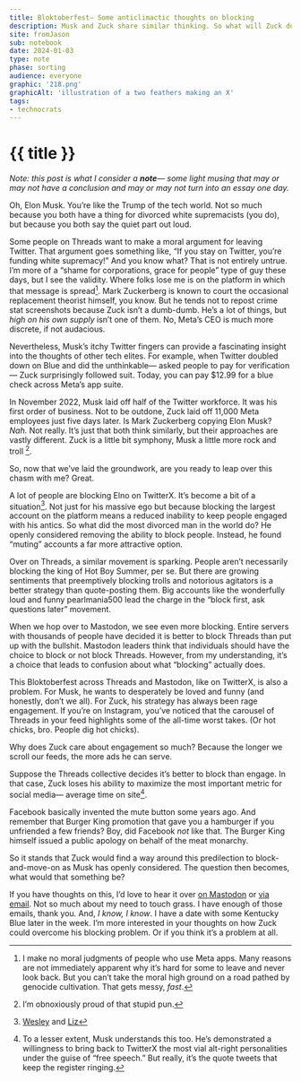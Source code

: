 ```yaml
---
title: Bloktoberfest— Some anticlimactic thoughts on blocking
description: Musk and Zuck share similar thinking. So what will Zuck do about all the blocking on Threads? I don't know?
site: fromJason
sub: notebook
date: 2024-01-03
type: note
phase: sorting
audience: everyone
graphic: '218.png'
graphicAlt: 'illustration of a two feathers making an X'
tags:
- technocrats
---
```

# {{ title }}

*Note: this post is what I consider a **note**— some light musing that may or may not have a conclusion and may or may not turn into an essay one day.*

Oh, Elon Musk. You’re like the Trump of the tech world. Not so much because you both have a thing for divorced white supremacists (you do), but because you both say the quiet part out loud. 

Some people on Threads want to make a moral argument for leaving Twitter. That argument goes something like, “If you stay on Twitter, you’re funding white supremacy!” And you know what? That is not entirely untrue. I’m more of a “shame for corporations, grace for people” type of guy these days, but I see the validity. Where folks lose me is on the platform in which that message is spread[^1]. Mark Zuckerberg is known to court the occasional replacement theorist himself, you know. But he tends not to repost crime stat screenshots because Zuck isn’t a dumb-dumb. He’s a lot of things, but *high on his own supply* isn’t one of them. No, Meta’s CEO is much more discrete, if not audacious.

Nevertheless, Musk’s itchy Twitter fingers can provide a fascinating insight into the thoughts of other tech elites. For example, when Twitter doubled down on Blue and did the unthinkable— asked people to pay for verification— Zuck surprisingly followed suit. Today, you can pay $12.99 for a blue check across Meta’s app suite. 

In November 2022, Musk laid off half of the Twitter workforce. It was his first order of business. Not to be outdone, Zuck laid off 11,000 Meta employees just five days later. Is Mark Zuckerberg copying Elon Musk? *Nah.* Not really. It’s just that both think similarly, but their approaches are vastly different. Zuck is a little bit symphony, Musk a little more rock and troll [^2]. 

So, now that we’ve laid the groundwork, are you ready to leap over this chasm with me? Great.

A lot of people are blocking Elno on TwitterX. It’s become a bit of a situation[^3]. Not just for his massive ego but because blocking the largest account on the platform means a reduced inability to keep people engaged with his antics. So what did the most divorced man in the world do? He openly considered removing the ability to block people. Instead, he found “muting” accounts a far more attractive option.

Over on Threads, a similar movement is sparking. People aren’t necessarily blocking the king of Hot Boy Summer, per se. But there are growing sentiments that preemptively blocking trolls and notorious agitators is a better strategy than quote-posting them. Big accounts like the wonderfully loud and funny pearlmania500 lead the charge in the “block first, ask questions later” movement. 

When we hop over to Mastodon, we see even more blocking. Entire servers with thousands of people have decided it is better to block Threads than put up with the bullshit. Mastodon leaders think that individuals should have the choice to block or not block Threads. However, from my understanding, it’s a choice that leads to confusion about what “blocking” actually does. 

This Bloktoberfest across Threads and Mastodon, like on TwitterX, is also a problem. For Musk, he wants to desperately be loved and funny (and honestly, don’t we all). For Zuck, his strategy has always been rage engagement. If you’re on Instagram, you’ve noticed that the carousel of Threads in your feed highlights some of the all-time worst takes. (Or hot chicks, bro. People dig hot chicks). 

Why does Zuck care about engagement so much? Because the longer we scroll our feeds, the more ads he can serve. 

Suppose the Threads collective decides it’s better to block than engage. In that case, Zuck loses his ability to maximize the most important metric for social media— average time on site[^4]. 

Facebook basically invented the mute button some years ago. And remember that Burger King promotion that gave you a hamburger if you unfriended a few friends? Boy, did Facebook *not* like that. The Burger King himself issued a public apology on behalf of the meat monarchy.

So it stands that Zuck would find a way around this predilection to block-and-move-on as Musk has openly considered. The question then becomes, what would that something be?

If you have thoughts on this, I’d love to hear it over [on Mastodon](https://mastodon.social/@fromjason) or [via email](mailto:fromjason@omg.lol). Not so much about my need to touch grass. I have enough of those emails, thank you. And, *I know, I know*. I have a date with some Kentucky Blue later in the week. I’m more interested in your thoughts on how Zuck could overcome his blocking problem. Or if you think it’s a problem at all.

[^1]: I make no moral judgments of people who use Meta apps. Many reasons are not immediately apparent why it’s hard for some to leave and never look back. But you can’t take the moral high ground on a road pathed by genocide cultivation. That gets messy, *fast*.

[^2]: I’m obnoxiously proud of that stupid pun. 

[^3]: [Wesley](https://tenor.com/view/its-turned-into-a-bit-of-a-situation-wesley-snipes-michael-sheen-30rock-it-has-become-a-very-unpleasant-situation-gif-21976152) and [Liz](https://getyarn.io/yarn-clip/c6dc4d18-b7a7-4186-b0ac-40cf182e4e64)

[^4]: To a lesser extent, Musk understands this too. He’s demonstrated a willingness to bring back to TwitterX the most vial alt-right personalities under the guise of “free speech.” But really, it’s the quote tweets that keep the register ringing. 